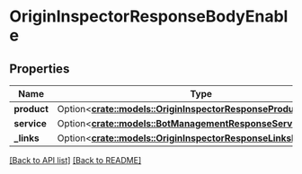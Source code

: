 # OriginInspectorResponseBodyEnable

## Properties

Name | Type | Description | Notes
------------ | ------------- | ------------- | -------------
**product** | Option<[**crate::models::OriginInspectorResponseProductProduct**](OriginInspectorResponseProductProduct.md)> |  | 
**service** | Option<[**crate::models::BotManagementResponseServiceService**](BotManagementResponseServiceService.md)> |  | 
**_links** | Option<[**crate::models::OriginInspectorResponseLinksLinks**](OriginInspectorResponseLinksLinks.md)> |  | 

[[Back to API list]](../README.md#documentation-for-api-endpoints) [[Back to README]](../README.md)


